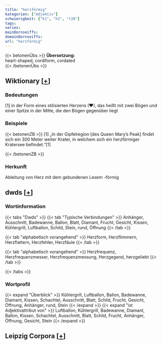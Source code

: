 ```yaml
---
title: "herzförmig"
kategorien: ["Adjektiv"]
schwierigkeit: ["k1", "h2", "r20"]
tags:
series:
mainDornseiffs:
domainDornseiffs:
url: "herzförmig"
---
```


{{< betonenÜbs >}}
**Übersetzung:**  
heart-shaped, cordiform, cordated  
{{< /betonenÜbs >}}

## Wiktionary [[+](https://de.wiktionary.org/wiki/herzförmig)]

### Bedeutungen
[1] in der Form eines stilisierten Herzens (♥), das heißt mit zwei Bögen und einer Spitze in der Mitte, die den Bögen gegenüber liegt  

### Beispiele
{{< betonenZB >}}
[1] „In der Gipfelregion [des Queen Mary’s Peak] findet sich ein 300 Meter weiter Krater, in welchem sich ein herzförmiger Kratersee befindet.“[1]  

{{< /betonenZB >}}
### Herkunft
Ableitung von Herz mit dem gebundenen Lexem -förmig  



## dwds [[+](https://www.dwds.de/wb/herzförmig)]

### Wortinformation
{{< tabs "Dwds" >}}
{{< tab "Typische Verbindungen" >}}
Anhänger, Ausschnitt, Badewanne, Ballon, Blatt, Diamant, Frucht, Gesicht, Kissen, Kühlergrill, Luftballon, Schild, Stein, rund, Öffnung
{{< /tab >}}

{{< tab "alphabetisch vorangehend" >}}
Herzform, Herzflimmern, Herzflattern, Herzfehler, Herzfäule
{{< /tab >}}

{{< tab "alphabetisch vorangehend" >}}
Herzfrequenz, Herzfrequenzmesser, Herzfrequenzmessung, Herzgegend, herzgeliebt
{{< /tab >}}

{{< /tabs >}}

### Wortprofil
{{< expand "Überblick" >}} Kühlergrill, Luftballon, Ballon, Badewanne, Diamant, Kissen, Schachtel, Ausschnitt, Blatt, Schild, Frucht, Gesicht, Öffnung, Anhänger, rund, Stein {{< /expand >}}
{{< expand "ist Adjektivattribut von" >}} Luftballon, Kühlergrill, Badewanne, Diamant, Ballon, Kissen, Schachtel, Ausschnitt, Blatt, Schild, Frucht, Anhänger, Öffnung, Gesicht, Stein {{< /expand >}}

## Leipzig Corpora [[+](https://corpora.uni-leipzig.de/en/res?word=herzförmig&corpusId=deu_newscrawl-public_2018)]

